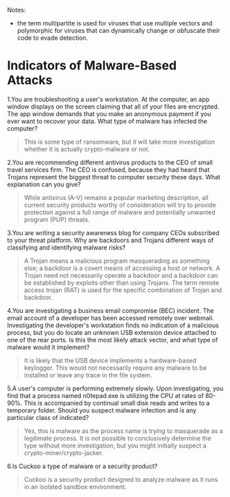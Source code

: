 
Notes: 
  - the term multipartite is used for viruses that use multiple vectors and polymorphic for viruses that can dynamically change or obfuscate their code to evade detection.

# Indicators of Malware-Based Attacks

1.You are troubleshooting a user's workstation. At the computer, an app window displays on the screen claiming that all of your files are encrypted. The app window demands that you make an anonymous payment if you ever want to recover your data. What type of malware has infected the computer?

 > This is some type of ransomware, but it will take more investigation whether it is actually crypto-malware or not.

2.You are recommending different antivirus products to the CEO of small travel services firm. The CEO is confused, because they had heard that Trojans represent the biggest threat to computer security these days. What explanation can you give?

 > While antivirus (A-V) remains a popular marketing description, all current security products worthy of consideration will try to provide protection against a full range of malware and potentially unwanted program (PUP) threats.

3.You are writing a security awareness blog for company CEOs subscribed to your threat platform. Why are backdoors and Trojans different ways of classifying and identifying malware risks?

 > A Trojan means a malicious program masquerading as something else; a backdoor is a covert means of accessing a host or network. A Trojan need not necessarily operate a backdoor and a backdoor can be established by exploits other than using Trojans. The term remote access trojan (RAT) is used for the specific combination of Trojan and backdoor.

4.You are investigating a business email compromise (BEC) incident. The email account of a developer has been accessed remotely over webmail. Investigating the developer's workstation finds no indication of a malicious process, but you do locate an unknown USB extension device attached to one of the rear ports. Is this the most likely attack vector, and what type of malware would it implement?

 > It is likely that the USB device implements a hardware-based keylogger. This would not necessarily require any malware to be installed or leave any trace in the file system.

5.A user's computer is performing extremely slowly. Upon investigating, you find that a process named n0tepad.exe is utilizing the CPU at rates of 80-90%. This is accompanied by continual small disk reads and writes to a temporary folder. Should you suspect malware infection and is any particular class of indicated?

 > Yes, this is malware as the process name is trying to masquerade as a legitimate process. It is not possible to conclusively determine the type without more investigation, but you might initially suspect a crypto-miner/crypto-jacker.

6.Is Cuckoo a type of malware or a security product?

 > Cuckoo is a security product designed to analyze malware as it runs in an isolated sandbox environment.
